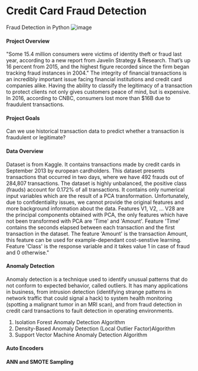 #  Credit Card Fraud Detection
Fraud Detection in Python
![image](https://ai-journey.com/wp-content/uploads/2019/06/fraud-EMV-chip-credit-card.jpg)
#### Project Overview
"Some 15.4 million consumers were victims of identity theft or fraud last year, according to a new report from Javelin Strategy & Research. That’s up 16 percent from 2015, and the highest figure recorded since the firm began tracking fraud instances in 2004."
The integrity of financial transactions is an incredibly important issue facing financial institutions and credit card companies alike. Having the ability to classify the legitimacy of a transaction to protect clients not only gives customers peace of mind, but is expensive. In 2016, according to CNBC, consumers lost more than $16B due to fraudulent transactions.

#### Project Goals

Can we use historical transaction data to predict whether a transaction is fraudulent or legitimate?


#### Data Overview

Dataset is from Kaggle. It contains transactions made by credit cards in September 2013 by european cardholders. 
This dataset presents transactions that occurred in two days, where we have 492 frauds out of 284,807 transactions. The dataset is highly unbalanced, the positive class (frauds) account for 0.172% of all transactions.
It contains only numerical input variables which are the result of a PCA transformation. Unfortunately, due to confidentiality issues, we cannot provide the original features and more background information about the data. Features V1, V2, ... V28 are the principal components obtained with PCA, the only features which have not been transformed with PCA are 'Time' and 'Amount'. Feature 'Time' contains the seconds elapsed between each transaction and the first transaction in the dataset. The feature 'Amount' is the transaction Amount, this feature can be used for example-dependant cost-senstive learning. Feature 'Class' is the response variable and it takes value 1 in case of fraud and 0 otherwise." 
#### Anomaly Detection
Anomaly detection is a technique used to identify unusual patterns that do not conform to expected behavior, called outliers. It has many applications in business, from intrusion detection (identifying strange patterns in network traffic that could signal a hack) to system health monitoring (spotting a malignant tumor in an MRI scan), and from fraud detection in credit card transactions to fault detection in operating environments.
1. Isolation Forest Anomaly Detection Algorithm
2. Density-Based Anomaly Detection (Local Outlier Factor)Algorithm
3. Support Vector Machine Anomaly Detection Algorithm
#### Auto Encoders
#### ANN and SMOTE Sampling


